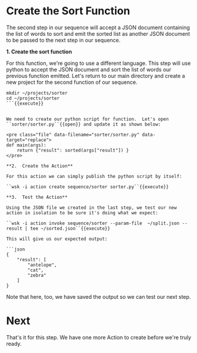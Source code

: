 # Create the Sort Function

The second step in our sequence will accept a JSON document containing the list of words to sort and emit the sorted list as another JSON document to be passed to the next step in our sequence.
 
 **1. Create the sort function**
 
For this function, we're going to use a different language.  This step will use python to accept the JSON document and sort the list of words our previous function emitted.  Let's return to our main directory and create a new project for the second function of our sequence.
 
```
mkdir ~/projects/sorter
cd ~/projects/sorter
```{{execute}} 
 
 
We need to create our python script for function.  Let's open ``sorter/sorter.py``{{open}} and update it as shown below:
 
<pre class="file" data-filename="sorter/sorter.py" data-target="replace">
def main(args):
    return {"result": sorted(args["result"]) }
</pre>

**2.  Create the Action**

For this action we can simply publish the python script by itself:

``wsk -i action create sequence/sorter sorter.py``{{execute}}

**3.  Test the Action**

Using the JSON file we created in the last step, we test our new action in isolation to be sure it's doing what we expect:

``wsk -i action invoke sequence/sorter --param-file  ~/split.json --result | tee ~/sorted.json``{{execute}}

This will give us our expected output:

```json
{
    "result": [
        "antelope",
        "cat",
        "zebra"
    ]
}
```

Note that here, too, we have saved the output so we can test our next step.

# Next

That's it for this step.  We have one more Action to create before we're truly ready.
